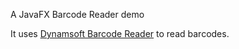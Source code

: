 A JavaFX Barcode Reader demo 

It uses [Dynamsoft Barcode Reader](https://www.dynamsoft.com/barcode-reader/overview/) to read barcodes.